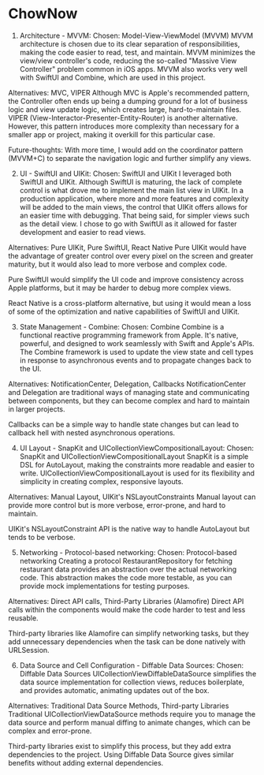 # ChowNow

1. Architecture - MVVM:
Chosen: Model-View-ViewModel (MVVM)
MVVM architecture is chosen due to its clear separation of responsibilities, making the code easier to read, test, and maintain. MVVM minimizes the view/view controller's code, reducing the so-called "Massive View Controller" problem common in iOS apps. MVVM also works very well with SwiftUI and Combine, which are used in this project.

Alternatives: MVC, VIPER
Although MVC is Apple's recommended pattern, the Controller often ends up being a dumping ground for a lot of business logic and view update logic, which creates large, hard-to-maintain files. VIPER (View-Interactor-Presenter-Entity-Router) is another alternative. However, this pattern introduces more complexity than necessary for a smaller app or project, making it overkill for this particular case.

Future-thoughts: 
With more time, I would add on the coordinator pattern (MVVM+C) to separate the navigation logic and further simplify any views.

2. UI - SwiftUI and UIKit:
Chosen: SwiftUI and UIKit
I leveraged both SwiftUI and UIKit. Although SwiftUI is maturing, the lack of complete control is what drove me to implement the main list view in UIKit. In a production application, where more and more features and complexity will be added to the main views, the control that UIKit offers allows for an easier time with debugging. That being said, for simpler views such as the detail view. I chose to go with SwiftUI as it allowed for faster development and easier to read views.

Alternatives: Pure UIKit, Pure SwiftUI, React Native
Pure UIKit would have the advantage of greater control over every pixel on the screen and greater maturity, but it would also lead to more verbose and complex code.

Pure SwiftUI would simplify the UI code and improve consistency across Apple platforms, but it may be harder to debug more complex views.

React Native is a cross-platform alternative, but using it would mean a loss of some of the optimization and native capabilities of SwiftUI and UIKit.

3. State Management - Combine:
Chosen: Combine
Combine is a functional reactive programming framework from Apple. It's native, powerful, and designed to work seamlessly with Swift and Apple's APIs. The Combine framework is used to update the view state and cell types in response to asynchronous events and to propagate changes back to the UI.

Alternatives: NotificationCenter, Delegation, Callbacks
NotificationCenter and Delegation are traditional ways of managing state and communicating between components, but they can become complex and hard to maintain in larger projects.

Callbacks can be a simple way to handle state changes but can lead to callback hell with nested asynchronous operations.

4. UI Layout - SnapKit and UICollectionViewCompositionalLayout:
Chosen: SnapKit and UICollectionViewCompositionalLayout
SnapKit is a simple DSL for AutoLayout, making the constraints more readable and easier to write. UICollectionViewCompositionalLayout is used for its flexibility and simplicity in creating complex, responsive layouts.

Alternatives: Manual Layout, UIKit's NSLayoutConstraints
Manual layout can provide more control but is more verbose, error-prone, and hard to maintain.

UIKit's NSLayoutConstraint API is the native way to handle AutoLayout but tends to be verbose.

5. Networking - Protocol-based networking:
Chosen: Protocol-based networking
Creating a protocol RestaurantRepository for fetching restaurant data provides an abstraction over the actual networking code. This abstraction makes the code more testable, as you can provide mock implementations for testing purposes.

Alternatives: Direct API calls, Third-Party Libraries (Alamofire)
Direct API calls within the components would make the code harder to test and less reusable.

Third-party libraries like Alamofire can simplify networking tasks, but they add unnecessary dependencies when the task can be done natively with URLSession.

6. Data Source and Cell Configuration - Diffable Data Sources:
Chosen: Diffable Data Sources
UICollectionViewDiffableDataSource simplifies the data source implementation for collection views, reduces boilerplate, and provides automatic, animating updates out of the box.

Alternatives: Traditional Data Source Methods, Third-party Libraries
Traditional UICollectionViewDataSource methods require you to manage the data source and perform manual diffing to animate changes, which can be complex and error-prone.

Third-party libraries exist to simplify this process, but they add extra dependencies to the project. Using Diffable Data Source gives similar benefits without adding external dependencies.
